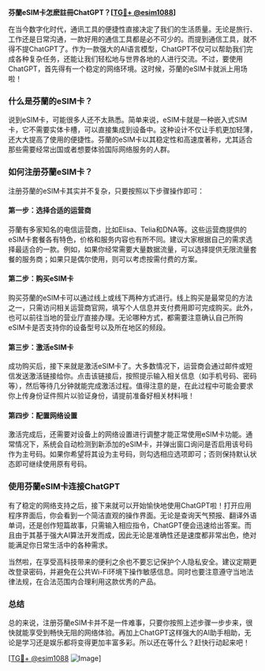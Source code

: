 **芬蘭eSIM卡怎麽註冊ChatGPT？[[TG💪+ @esim1088](https://t.me/s/esim1088)]**

在当今数字化时代，通讯工具的便捷性直接决定了我们的生活质量。无论是旅行、工作还是日常沟通，一款好用的通信工具都是必不可少的。而提到通信工具，就不得不提ChatGPT了。作为一款强大的AI语言模型，ChatGPT不仅可以帮助我们完成各种复杂任务，还能让我们轻松地与世界各地的人进行交流。不过，要使用ChatGPT，首先得有一个稳定的网络环境。这时候，芬蘭的eSIM卡就派上用场啦！

### 什么是芬蘭的eSIM卡？

说到eSIM卡，可能很多人还不太熟悉。简单来说，eSIM卡就是一种嵌入式SIM卡，它不需要实体卡槽，可以直接集成到设备中。这种设计不仅让手机更加轻薄，还大大提高了使用的便捷性。芬蘭的eSIM卡以其稳定性和高速度著称，尤其适合那些需要经常出国或者想要体验国际网络服务的人群。

### 如何注册芬蘭eSIM卡？

注册芬蘭的eSIM卡其实并不复杂，只要按照以下步骤操作即可：

#### 第一步：选择合适的运营商

芬蘭有多家知名的电信运营商，比如Elisa、Telia和DNA等。这些运营商提供的eSIM卡套餐各有特色，价格和服务内容也有所不同。建议大家根据自己的需求选择最适合的一款。例如，如果你经常需要大量数据流量，可以选择提供无限流量套餐的服务商；如果只是偶尔使用，则可以考虑按需付费的方案。

#### 第二步：购买eSIM卡

购买芬蘭的eSIM卡可以通过线上或线下两种方式进行。线上购买是最常见的方法之一，只需访问相关运营商官网，填写个人信息并支付费用即可完成购买。此外，也可以前往当地的营业厅直接办理。无论哪种方式，都需要注意确认自己所购eSIM卡是否支持你的设备型号以及所在地区的频段。

#### 第三步：激活eSIM卡

成功购买后，接下来就是激活eSIM卡了。大多数情况下，运营商会通过邮件或短信发送激活链接给你。点击该链接后，按照提示输入相关信息（如手机号码、密码等），然后等待几分钟就能完成激活过程。值得注意的是，在此过程中可能会要求你上传身份证件照片以验证身份，请提前准备好相关材料哦！

#### 第四步：配置网络设置

激活完成后，还需要对设备上的网络设置进行调整才能正常使用eSIM卡功能。通常情况下，系统会自动检测到新添加的eSIM卡，并弹出窗口询问是否启用该号码作为主号码。如果你希望将其设为主号码，则勾选相应选项即可；否则保持默认状态即可继续使用原有号码。

### 使用芬蘭eSIM卡连接ChatGPT

有了稳定的网络支持之后，接下来就可以开始愉快地使用ChatGPT啦！打开应用程序界面后，你会看到一个简洁直观的操作界面。无论是查询天气预报、翻译外语单词，还是创作短篇故事，只需输入相应指令，ChatGPT便会迅速给出答案。而且由于其基于强大AI算法开发而成，因此无论是准确性还是速度都非常出色，绝对能满足你日常生活中的各种需求。

当然啦，在享受高科技带来的便利之余也不要忘记保护个人隐私安全。建议定期更改登录密码，并避免在公共Wi-Fi环境下操作敏感信息。同时也要注意遵守当地法律法规，在合法范围内合理利用这款优秀的产品。

### 总结

总的来说，注册芬蘭eSIM卡并不是一件难事，只要你按照上述步骤一步步来，很快就能享受到畅快无阻的网络体验。再加上ChatGPT这样强大的AI助手相助，无论是学习还是娱乐都将变得更加丰富多彩。所以还在等什么？赶快行动起来吧！

[[TG💪+ @esim1088](https://t.me/s/esim1088) ![Image](https://i.postimg.cc/4NQfJmqS/Snipaste-2025-05-13-00-14-12.png)]